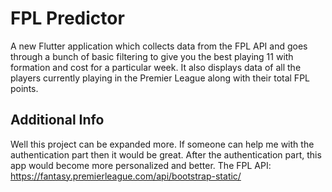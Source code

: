 # FPL Predictor

A new Flutter application which collects data from the FPL API and goes through a bunch of basic filtering to give you the best playing 11 with formation and cost for a particular week. It also displays data of all the players currently playing in the Premier League along with their total FPL points.

## Additional Info

Well this project can be expanded more. If someone can help me with the authentication part then it would be great. After the authentication part, this app would become more personalized and better. 
The FPL API: https://fantasy.premierleague.com/api/bootstrap-static/

